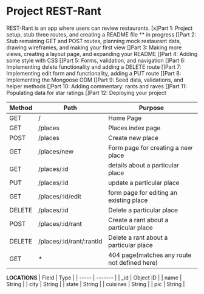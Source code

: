 # Project REST-Rant

REST-Rant is an app where users can review restaurants.
[x]Part 1: Project setup, stub three routes, and creating a README file
** in progress []Part 2: Stub remaining GET and POST routes, planning mock restaurant data, drawing wireframes, and making your first view
[]Part 3: Making more views, creating a layout page, and expanding your README
[]Part 4: Adding some style with CSS
[]Part 5: Forms, validation, and navigation
[]Part 6: Implementing delete functionality and adding a DELETE route
[]Part 7: Implementing edit form and functionality, adding a PUT route
[]Part 8: Implementing the Mongoose ODM
[]Part 9: Seed data, validations, and helper methods
[]Part 10: Adding commentary: rants and raves
[]Part 11: Populating data for star ratings
[]Part 12: Deploying your project


| Method        | Path                      | Purpose       
| ------------- | ------------------------- | ------------  
| GET           |       /                   | Home Page     
| GET           | /places                   | Places index page  
| POST          | /places                   | Create new place 
| GET           | /places/new               | Form page for creating a new place  
| GET           | /places/:id               | details about a particular place  
| PUT           | /places/:id               | update a particular place 
| GET           |/places/:id/edit           | form page for editing an existing place  
| DELETE        |/places/:id                | Delete a particular place  
| POST          |/places/:id/rant           | Create a rant about a particular place  
| DELETE        | /places/:id/rant/:rantId  | Delete a rant about a particular place  
| GET           | *                         | 404 page(matches any route not defined here)  



**LOCATIONS**
| Field | Type |
| ----- | ------- |
| _id | Object ID |
| name | String |
| city | String |
| state | String |
| cuisines | String |
| pic | String |